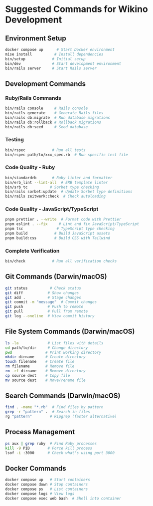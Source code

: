 # Suggested Commands for Wikino Development

## Environment Setup
```bash
docker compose up      # Start Docker environment
mise install          # Install dependencies
bin/setup            # Initial setup
bin/dev              # Start development environment
bin/rails server     # Start Rails server
```

## Development Commands

### Ruby/Rails Commands
```bash
bin/rails console     # Rails console
bin/rails generate    # Generate Rails files
bin/rails db:migrate  # Run database migrations
bin/rails db:rollback # Rollback migrations
bin/rails db:seed     # Seed database
```

### Testing
```bash
bin/rspec            # Run all tests
bin/rspec path/to/xxx_spec.rb  # Run specific test file
```

### Code Quality - Ruby
```bash
bin/standardrb       # Ruby linter and formatter
bin/erb_lint --lint-all  # ERB template linter
bin/srb tc          # Sorbet type checking
bin/rails sorbet:update  # Update Sorbet type definitions
bin/rails zeitwerk:check  # Check autoloading
```

### Code Quality - JavaScript/TypeScript
```bash
pnpm prettier . --write  # Format code with Prettier
pnpm eslint . --fix     # Lint and fix JavaScript/TypeScript
pnpm tsc               # TypeScript type checking
pnpm build            # Build JavaScript assets
pnpm build:css        # Build CSS with Tailwind
```

### Complete Verification
```bash
bin/check            # Run all verification checks
```

## Git Commands (Darwin/macOS)
```bash
git status          # Check status
git diff           # Show changes
git add .          # Stage changes
git commit -m "message"  # Commit changes
git push           # Push to remote
git pull           # Pull from remote
git log --oneline  # View commit history
```

## File System Commands (Darwin/macOS)
```bash
ls -la             # List files with details
cd path/to/dir     # Change directory
pwd               # Print working directory
mkdir dirname     # Create directory
touch filename    # Create file
rm filename       # Remove file
rm -rf dirname    # Remove directory
cp source dest    # Copy file
mv source dest    # Move/rename file
```

## Search Commands (Darwin/macOS)
```bash
find . -name "*.rb"  # Find files by pattern
grep -r "pattern" .  # Search in files
rg "pattern"        # Ripgrep (faster alternative)
```

## Process Management
```bash
ps aux | grep ruby  # Find Ruby processes
kill -9 PID        # Force kill process
lsof -i :3000      # Check what's using port 3000
```

## Docker Commands
```bash
docker compose up   # Start containers
docker compose down # Stop containers
docker compose ps   # List containers
docker compose logs # View logs
docker compose exec web bash  # Shell into container
```